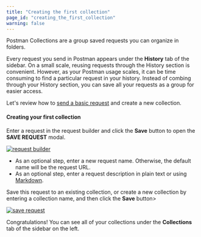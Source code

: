```yaml
---
title: "Creating the first collection"
page_id: "creating_the_first_collection"
warning: false
---
```


Postman Collections are a group saved requests you can organize in folders. 

Every request you send in Postman appears under the **History** tab of the sidebar. On a small scale, reusing requests through the History section is convenient. However, as your Postman usage scales, it can be time consuming to find a particular request in your history. Instead of combing through your History section, you can save all your requests as a group for easier access.

Let's review how to [send a basic request](docs/postman/launching_postman/sending_the_first_request) and create a new collection.

#### Creating your first collection

Enter a request in the request builder and click the **Save** button to open the **SAVE REQUEST** modal.

[![request builder](https://s3.amazonaws.com/postman-static-getpostman-com/postman-docs/create-first-collection.png)](https://s3.amazonaws.com/postman-static-getpostman-com/postman-docs/create-first-collection.png)

* As an optional step, enter a new request name. Otherwise, the default name will be the request URL.
*   As an optional step, enter a request description in plain text or using [Markdown](/docs/postman/collections/using_markdown_for_descriptions).

Save this request to an existing collection, or create a new collection by entering a collection name, and then click the **Save** button>

[![save request](https://s3.amazonaws.com/postman-static-getpostman-com/postman-docs/WS-first-request.png)](https://s3.amazonaws.com/postman-static-getpostman-com/postman-docs/WS-first-request.png)

Congratulations! You can see all of your collections under the **Collections** tab of the sidebar on the left.
